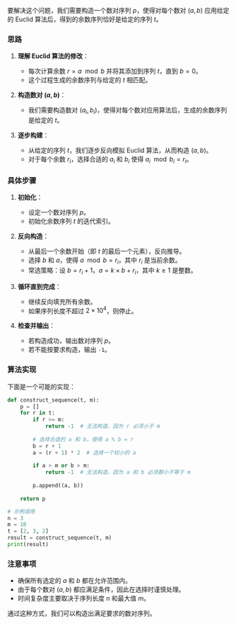 要解决这个问题，我们需要构造一个数对序列 $p$，使得对每个数对 $(a, b)$ 应用给定的 Euclid 算法后，得到的余数序列恰好是给定的序列 $t$。

### 思路

1. **理解 Euclid 算法的修改**：
   - 每次计算余数 $r = a \mod b$ 并将其添加到序列 $t$，直到 $b = 0$。
   - 这个过程生成的余数序列与给定的 $t$ 相匹配。

2. **构造数对 $(a, b)$**：
   - 我们需要构造数对 $(a_i, b_i)$，使得对每个数对应用算法后，生成的余数序列是给定的 $t$。

3. **逐步构建**：
   - 从给定的序列 $t$，我们逐步反向模拟 Euclid 算法，从而构造 $(a, b)$。
   - 对于每个余数 $r_i$，选择合适的 $a_i$ 和 $b_i$ 使得 $a_i \mod b_i = r_i$。

### 具体步骤

1. **初始化**：
   - 设定一个数对序列 $p$。
   - 初始化余数序列 $t$ 的迭代索引。

2. **反向构造**：
   - 从最后一个余数开始（即 $t$ 的最后一个元素），反向推导。
   - 选择 $b$ 和 $a$，使得 $a \mod b = r_i$，其中 $r_i$ 是当前余数。
   - 常选策略：设 $b = r_i + 1$，$a = k \times b + r_i$，其中 $k \geq 1$ 是整数。

3. **循环直到完成**：
   - 继续反向填充所有余数。
   - 如果序列长度不超过 $2 \times 10^4$，则停止。

4. **检查并输出**：
   - 若构造成功，输出数对序列 $p$。
   - 若不能按要求构造，输出 `-1`。

### 算法实现

下面是一个可能的实现：

```python
def construct_sequence(t, m):
    p = []
    for r in t:
        if r >= m:
            return -1  # 无法构造，因为 r 必须小于 m
        
        # 选择合适的 a 和 b，使得 a % b = r
        b = r + 1
        a = (r + 1) * 2  # 选择一个较小的 a
        
        if a > m or b > m:
            return -1  # 无法构造，因为 a 和 b 必须都小于等于 m
        
        p.append((a, b))
    
    return p

# 示例调用
n = 3
m = 10
t = [2, 3, 2]
result = construct_sequence(t, m)
print(result)
```

### 注意事项

- 确保所有选定的 $a$ 和 $b$ 都在允许范围内。
- 由于每个数对 $(a, b)$ 都应满足条件，因此在选择时谨慎处理。
- 时间复杂度主要取决于序列长度 $n$ 和最大值 $m$。

通过这种方式，我们可以构造出满足要求的数对序列。